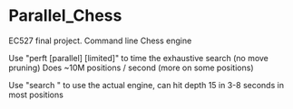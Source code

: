 # Parallel_Chess
EC527 final project. 
Command line Chess engine

Use "perft [parallel] <color> <depth> [limited]"
  to time the exhaustive search (no move pruning)
  Does ~10M positions / second (more on some positions)

Use "search <depth>"
  to use the actual engine, can hit depth 15 in 3-8 seconds in most positions
